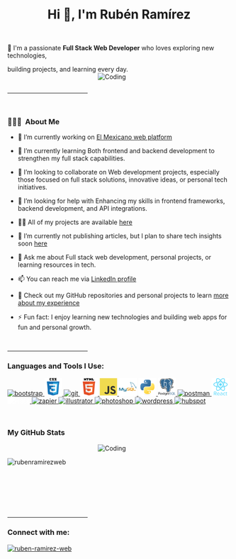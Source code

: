 <h1 align="center">Hi 👋, I'm Rubén Ramírez</h1>




<p align="left"> <a href="https://twitter.com/" target="blank"><img src="https://img.shields.io/twitter/follow/?logo=twitter&style=for-the-badge" alt="" /></a> </p>

🌱 I'm a passionate **Full Stack Web Developer** who loves exploring new technologies,  

  building projects, and learning every day.
<img align="right" alt="Coding" width="300" src="https://i.pinimg.com/originals/81/17/8b/81178b47a8598f0c81c4799f2cdd4057.gif">


<br>



<hr width="36%" >
<br>

### 👨🏻‍💻 &nbsp;About Me

- 🔭 I’m currently working on [El Mexicano web platform](https://github.com/rubenramirezweb/el-mexicano)

- 🌱 I’m currently learning Both frontend and backend development to strengthen my full stack capabilities.

- 👯 I’m looking to collaborate on Web development projects, especially those focused on full stack solutions, innovative ideas, or personal tech initiatives.

- 🤝 I’m looking for help with Enhancing my skills in frontend frameworks, backend development, and API integrations.

- 👨‍💻 All of my projects are available [here](https://github.com/rubenramirezweb?tab=repositories)

- 📝 I’m currently not publishing articles, but I plan to share tech insights soon [here](https://rubenramirezweb.com)

- 💬 Ask me about Full stack web development, personal projects, or learning resources in tech.

- 📫 You can reach me via [LinkedIn profile](https://www.linkedin.com/in/ruben-ramirez-web)

- 📄 Check out my GitHub repositories and personal projects to learn [more about my experience](https://github.com/rubenramirezweb?tab=repositories)

- ⚡ Fun fact: I enjoy learning new technologies and building web apps for fun and personal growth.



<br>

<hr width="36%" >

### <h3 align="left">Languages and Tools I Use:</h3>
<p align="left"> 
<a href="https://getbootstrap.com" target="_blank" rel="noreferrer"> <img src="https://upload.wikimedia.org/wikipedia/commons/thumb/b/b2/Bootstrap_logo.svg/2560px-Bootstrap_logo.svg.png" alt="bootstrap" width="40" height="40"/> </a> <a href="https://www.w3schools.com/css/" target="_blank" rel="noreferrer"> <img src="https://raw.githubusercontent.com/devicons/devicon/master/icons/css3/css3-original-wordmark.svg" alt="css3" width="40" height="40"/> </a> <a href="https://git-scm.com/" target="_blank" rel="noreferrer"> <img src="https://www.vectorlogo.zone/logos/git-scm/git-scm-icon.svg" alt="git" width="40" height="40"/> </a> <a href="https://www.w3.org/html/" target="_blank" rel="noreferrer"> <img src="https://raw.githubusercontent.com/devicons/devicon/master/icons/html5/html5-original-wordmark.svg" alt="html5" width="40" height="40"/> <a href="https://developer.mozilla.org/en-US/docs/Web/JavaScript" target="_blank" rel="noreferrer"> <img src="https://raw.githubusercontent.com/devicons/devicon/master/icons/javascript/javascript-original.svg" alt="javascript" width="40" height="40"/> </a> 
<a href="https://www.mysql.com/" target="_blank" rel="noreferrer"> <img src="https://raw.githubusercontent.com/devicons/devicon/master/icons/mysql/mysql-original-wordmark.svg" alt="mysql" width="40" height="40"/> </a> <a href="https://www.python.org" target="_blank" rel="noreferrer"> <img src="https://raw.githubusercontent.com/devicons/devicon/master/icons/python/python-original.svg" alt="python" width="40" height="40"/> </a> <a href="https://www.postgresql.org" target="_blank" rel="noreferrer"> <img src="https://raw.githubusercontent.com/devicons/devicon/master/icons/postgresql/postgresql-original-wordmark.svg" alt="postgresql" width="40" height="40"/> </a> <a href="https://postman.com" target="_blank" rel="noreferrer"> <img src="https://www.vectorlogo.zone/logos/getpostman/getpostman-icon.svg" alt="postman" width="40" height="40"/> </a> <a href="https://reactjs.org/" target="_blank" rel="noreferrer"> <img src="https://raw.githubusercontent.com/devicons/devicon/master/icons/react/react-original-wordmark.svg" alt="react" width="40" height="40"/> </a> <a href="https://flask.palletsprojects.com/" target="_blank" rel="noreferrer"> <img src="https://www.vectorlogo.zone/logos/palletsprojects_flask/palletsprojects_flask-icon.svg" alt="Flask" width="40" height="40" style="filter: brightness(0) invert(1);" /> </a> <a href="https://zapier.com" target="_blank" rel="noreferrer"> <img src="https://www.vectorlogo.zone/logos/zapier/zapier-icon.svg" alt="zapier" width="40" height="40"/> </a> <a href="https://www.adobe.com/in/products/illustrator.html" target="_blank" rel="noreferrer"> <img src="https://www.vectorlogo.zone/logos/adobe_illustrator/adobe_illustrator-icon.svg" alt="illustrator" width="40" height="40"/> </a> <a href="https://www.photoshop.com/en" target="_blank" rel="noreferrer" > <img src="https://www.cdnlogo.com/logos/a/88/adobe-photoshop.svg" alt="photoshop" width="40" height="40"/> </a> 
  <a href="https://wordpress.org/" target="_blank" rel="noreferrer"> <img src="https://www.vectorlogo.zone/logos/wordpress/wordpress-tile.svg" alt="wordpress" width="40" height="40"/> </a> 
  <a href="https://www.hubspot.com/" target="_blank" rel="noreferrer"> <img src="https://cdn.simpleicons.org/hubspot/FF7A59" alt="hubspot" width="40" height="40"/> </a> 




</p><br>



<h3>My GitHub Stats</h3>
<img align="right" alt="Coding" width="300" src="https://cdn.dribbble.com/users/1277312/screenshots/14733298/media/39b1045e593737587dd60e42c8422d1f.gif" >
<br>


<p><img align="left" src="https://github-readme-stats.vercel.app/api/top-langs?username=rubenramirezweb&show_icons=true&theme=dark&locale=en&layout=compact" alt="rubenramirezweb" /></p>

<br><br><br><br><br><br><br>


<hr width="36%" >
<h3 align="left">Connect with me:</h3>
<p align="left">
<a href="https://linkedin.com/in/ruben-ramirez-web" target="blank"><img align="center" src="https://raw.githubusercontent.com/rahuldkjain/github-profile-readme-generator/master/src/images/icons/Social/linked-in-alt.svg" alt="ruben-ramirez-web" height="30" width="40" /></a>








